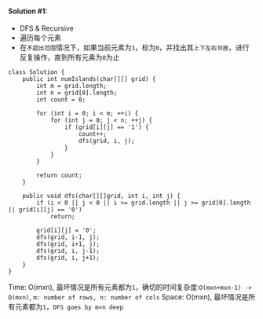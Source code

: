 #### Solution #1:
* DFS & Recursive
* 遍历每个元素
* 在`不超出范围`情况下，如果当前元素为`1`，标为`0`，并找出其`上下左右邻居`，进行反复操作，直到所有元素为`0`为止
```
class Solution {
    public int numIslands(char[][] grid) {
        int m = grid.length;
        int n = grid[0].length;
        int count = 0;
        
        for (int i = 0; i < m; ++i) {
            for (int j = 0; j < n; ++j) {
                if (grid[i][j] == '1') {
                    count++;
                    dfs(grid, i, j);
                }  
            }
        }
        
        return count;
    }
    
    public void dfs(char[][]grid, int i, int j) {
        if (i < 0 || j < 0 || i >= grid.length || j >= grid[0].length || grid[i][j] == '0')
            return;
        
        grid[i][j] = '0';
        dfs(grid, i-1, j);
        dfs(grid, i+1, j);
        dfs(grid, i, j-1);
        dfs(grid, i, j+1);
    }
}
```
Time: O(mxn), 最坏情况是所有元素都为`1`，确切的时间复杂度:`O(mxn+mxn-1) -> O(mxn)`, `m: number of rows, n: number of cols`
Space: O(mxn), 最坏情况是所有元素都为`1`，`DFS goes by m×n deep`
